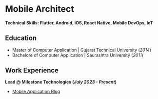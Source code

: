 # Mobile Architect

#### Technical Skills: Flutter, Android, iOS, React Native, Mobile DevOps, IoT

## Education
- Master of Computer Application | Gujarat Technical University  (_2014_)								       		
- Bachelore of Computer Application | Saurashtra University (_2011_)	 			        		

## Work Experience
**Lead @ Milestone Technologies (_July 2023 - Present_)**


- [Mobile Application Blog](https://medium.com/@shaktisinh)
